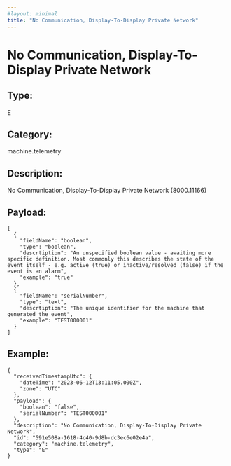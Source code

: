 ```yaml
---
#layout: minimal
title: "No Communication, Display-To-Display Private Network"
---
```


# No Communication, Display-To-Display Private Network

## Type:

E

## Category:

machine.telemetry

## Description: 

No Communication, Display-To-Display Private Network (8000.11166)

## Payload:

```
[
  {
    "fieldName": "boolean",
    "type": "boolean",
    "descrtiption": "An unspecified boolean value - awaiting more specific definition. Most commonly this describes the state of the event itself - e.g. active (true) or inactive/resolved (false) if the event is an alarm",
    "example": "true"
  },
  {
    "fieldName": "serialNumber",
    "type": "text",
    "descrtiption": "The unique identifier for the machine that generated the event",
    "example": "TEST000001"
  }
]
```

## Example:

```
{
  "receivedTimestampUtc": {
    "dateTime": "2023-06-12T13:11:05.000Z",
    "zone": "UTC"
  },
  "payload": {
    "boolean": "false",
    "serialNumber": "TEST000001"
  },
  "description": "No Communication, Display-To-Display Private Network",
  "id": "591e508a-1618-4c40-9d8b-dc3ec6e02e4a",
  "category": "machine.telemetry",
  "type": "E"
}
```
